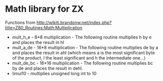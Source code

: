 # Math library for ZX

Functions from http://wikiti.brandonw.net/index.php?title=Z80_Routines:Math:Multiplication

* mult_h_e - 8*8 multiplication - The following routine multiplies h by e and places the result in hl
* mult_a_de - 16*8 multiplication - The following routine multiplies de by a and places the result in ahl (which means a is the most significant byte of the product, l the least significant and h the intermediate one...)
* mult_de_bc - 16*16 multiplication  - The following routine multiplies bc by de and places the result in dehl.
* limul10  - multiplies unsigned long int to 10